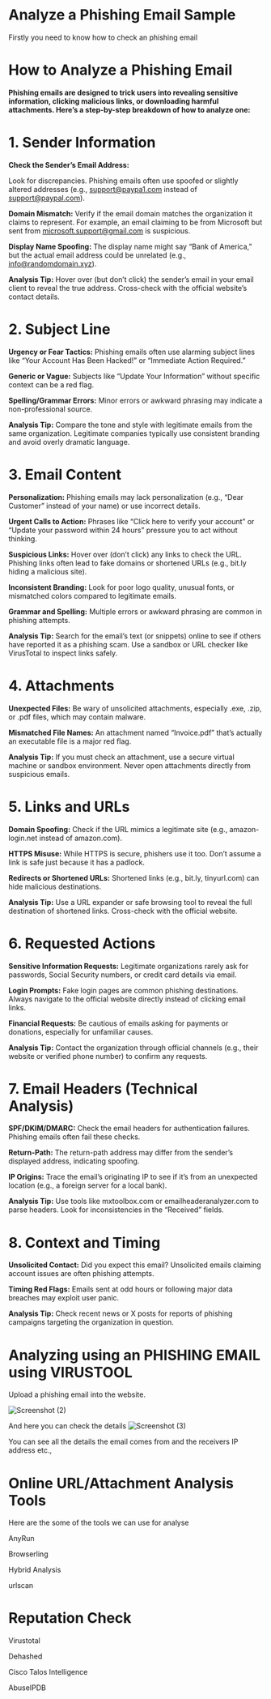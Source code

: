# Analyze a Phishing Email Sample

Firstly you need to know how to check an phishing email 

# How to Analyze a Phishing Email

**Phishing emails are designed to trick users into revealing sensitive information, clicking malicious links, or downloading harmful attachments. Here’s a step-by-step breakdown of how to analyze one:**

# 1. Sender Information

**Check the Sender’s Email Address:**

Look for discrepancies. Phishing emails often use spoofed or slightly altered addresses (e.g., support@paypa1.com instead of support@paypal.com).

**Domain Mismatch:** Verify if the email domain matches the organization it claims to represent. For example, an email claiming to be from Microsoft but sent from microsoft.support@gmail.com is suspicious.

**Display Name Spoofing:** The display name might say “Bank of America,” but the actual email address could be unrelated (e.g., info@randomdomain.xyz).

**Analysis Tip:** Hover over (but don’t click) the sender’s email in your email client to reveal the true address. Cross-check with the official website’s contact details.

# 2. Subject Line
**Urgency or Fear Tactics:** Phishing emails often use alarming subject lines like “Your Account Has Been Hacked!” or “Immediate Action Required.”

**Generic or Vague:** Subjects like “Update Your Information” without specific context can be a red flag.

**Spelling/Grammar Errors:** Minor errors or awkward phrasing may indicate a non-professional source.

**Analysis Tip:** Compare the tone and style with legitimate emails from the same organization. Legitimate companies typically use consistent branding and avoid overly dramatic language.

# 3. Email Content

**Personalization:** Phishing emails may lack personalization (e.g., “Dear Customer” instead of your name) or use incorrect details.

**Urgent Calls to Action:** Phrases like “Click here to verify your account” or “Update your password within 24 hours” pressure you to act without thinking.

**Suspicious Links:** Hover over (don’t click) any links to check the URL. Phishing links often lead to fake domains or shortened URLs (e.g., bit.ly hiding a malicious site).

**Inconsistent Branding:** Look for poor logo quality, unusual fonts, or mismatched colors compared to legitimate emails.

**Grammar and Spelling:** Multiple errors or awkward phrasing are common in phishing attempts.

**Analysis Tip:** Search for the email’s text (or snippets) online to see if others have reported it as a phishing scam. Use a sandbox or URL checker like VirusTotal to inspect links safely.

# 4. Attachments
**Unexpected Files:** Be wary of unsolicited attachments, especially .exe, .zip, or .pdf files, which may contain malware.

**Mismatched File Names:** An attachment named “Invoice.pdf” that’s actually an executable file is a major red flag.

**Analysis Tip:** If you must check an attachment, use a secure virtual machine or sandbox environment. Never open attachments directly from suspicious emails.

# 5. Links and URLs
**Domain Spoofing:** Check if the URL mimics a legitimate site (e.g., amazon-login.net instead of amazon.com).

**HTTPS Misuse:** While HTTPS is secure, phishers use it too. Don’t assume a link is safe just because it has a padlock.

**Redirects or Shortened URLs:** Shortened links (e.g., bit.ly, tinyurl.com) can hide malicious destinations.

**Analysis Tip:** Use a URL expander or safe browsing tool to reveal the full destination of shortened links. Cross-check with the official website.

# 6. Requested Actions
**Sensitive Information Requests:** Legitimate organizations rarely ask for passwords, Social Security numbers, or credit card details via email.

**Login Prompts:** Fake login pages are common phishing destinations. Always navigate to the official website directly instead of clicking email links.

**Financial Requests:** Be cautious of emails asking for payments or donations, especially for unfamiliar causes.

**Analysis Tip:** Contact the organization through official channels (e.g., their website or verified phone number) to confirm any requests.

# 7. Email Headers (Technical Analysis)
**SPF/DKIM/DMARC:** Check the email headers for authentication failures. Phishing emails often fail these checks.

**Return-Path:** The return-path address may differ from the sender’s displayed address, indicating spoofing.

**IP Origins:** Trace the email’s originating IP to see if it’s from an unexpected location (e.g., a foreign server for a local bank).

**Analysis Tip:** Use tools like mxtoolbox.com or emailheaderanalyzer.com to parse headers. Look for inconsistencies in the “Received” fields.

# 8. Context and Timing
**Unsolicited Contact:** Did you expect this email? Unsolicited emails claiming account issues are often phishing attempts.

**Timing Red Flags:** Emails sent at odd hours or following major data breaches may exploit user panic.

**Analysis Tip:** Check recent news or X posts for reports of phishing campaigns targeting the organization in question.

# Analyzing using an PHISHING EMAIL using VIRUSTOOL 

 Upload a phishing email into the website.


![Screenshot (2)](https://github.com/user-attachments/assets/2e7444ce-f2f9-4e76-be8a-b3513f365d2d)

 And here you can check the details 
![Screenshot (3)](https://github.com/user-attachments/assets/1a86e361-0298-4c89-b3d3-66f1e461776e)

You can see all the  details the email comes from and the receivers IP address etc.,

# Online URL/Attachment Analysis Tools
Here are the some of the tools we can use for analyse

AnyRun

Browserling

Hybrid Analysis

urlscan

# Reputation Check
Virustotal

Dehashed

Cisco Talos Intelligence

AbuseIPDB
